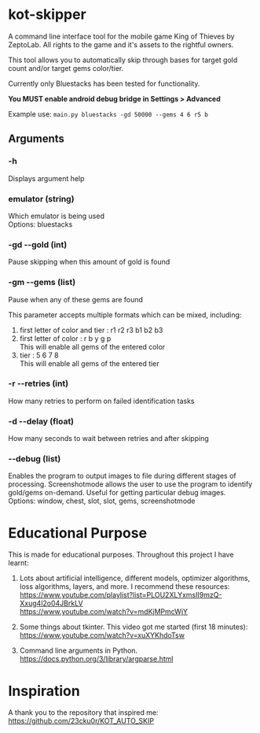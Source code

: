 # kot-skipper

A command line interface tool for the mobile game King of Thieves by ZeptoLab. All rights to the game and it's assets to the rightful owners.

This tool allows you to automatically skip through bases for target gold count and/or target gems color/tier.

Currently only Bluestacks has been tested for functionality.

**You MUST enable android debug bridge in Settings > Advanced**

Example use:
`main.py bluestacks -gd 50000 --gems 4 6 r5 b`

## Arguments

### -h

Displays argument help

### emulator (string)

Which emulator is being used  
Options: bluestacks

### -gd --gold (int)

Pause skipping when this amount of gold is found

### -gm --gems (list)

Pause when any of these gems are found

This parameter accepts multiple formats which can be mixed, including:

1. first letter of color and tier : r1 r2 r3 b1 b2 b3
2. first letter of color : r b y g p  
   This will enable all gems of the entered color
3. tier : 5 6 7 8  
   This will enable all gems of the entered tier

### -r --retries (int)

How many retries to perform on failed identification tasks

### -d --delay (float)

How many seconds to wait between retries and after skipping

### --debug (list)

Enables the program to output images to file during different stages of processing.
Screenshotmode allows the user to use the program to identify gold/gems on-demand. Useful for getting particular debug images.  
Options: window, chest, slot, slot, gems, screenshotmode

# Educational Purpose

This is made for educational purposes. Throughout this project I have learnt:

1. Lots about artificial intelligence, different models, optimizer algorithms, loss algorithms, layers, and more. I recommend these resources:  
   https://www.youtube.com/playlist?list=PLOU2XLYxmsII9mzQ-Xxug4l2o04JBrkLV  
   https://www.youtube.com/watch?v=mdKjMPmcWjY

2. Some things about tkinter. This video got me started (first 18 minutes): https://www.youtube.com/watch?v=xuXYKhdoTsw

3. Command line arguments in Python. https://docs.python.org/3/library/argparse.html

# Inspiration  
  
A thank you to the repository that inspired me: https://github.com/23cku0r/KOT_AUTO_SKIP
